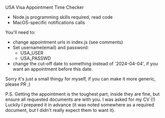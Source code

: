 USA Visa Appointment Time Checker

- Node.js programming skills required, read code
- MacOS-specific notifications calls

You'll need to:
- change appointment urls in index.js (see comments)
- Set username(email) and password:
  - USA_USER
  - USA_PASSWD
- change the cut-off date to something instead of '2024-04-04', if you want an appointment before this date.

Sorry it's just a small thingy for myself, if you can make it more generic, please PR ;)

P.S. Getting the appointment is the toughest part, inside they are fine, but ensure all requested documents are with you. I was asked for my CV (!) Luckily I prepared it in advance (it was noted somewhere as a required document, but I didn't really expect them to want it).

